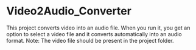 # Video2Audio_Converter
This project converts video into an audio file. 
When you run it, you get an option to select a video file and it converts automatically into an audio format.
Note: The video file should be present in the project folder.
